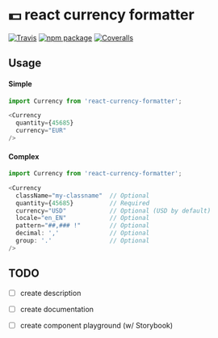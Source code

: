 # 💵 react currency formatter

[![Travis][build-badge]][build]
[![npm package][npm-badge]][npm]
[![Coveralls][coveralls-badge]][coveralls]

## Usage

#### Simple
```js
import Currency from 'react-currency-formatter';

<Currency
  quantity={45685}
  currency="EUR"
/>
```

#### Complex
```js
import Currency from 'react-currency-formatter';

<Currency
  className="my-classname"  // Optional
  quantity={45685}          // Required
  currency="USD"            // Optional (USD by default)
  locale="en_EN"            // Optional
  pattern="##,### !"        // Optional
  decimal: ','              // Optional
  group: '.'                // Optional
/>
```

## TODO
- [ ] create description
- [ ] create documentation
- [ ] create component playground (w/ Storybook)


[build-badge]: https://img.shields.io/travis/user/repo/master.png?style=flat-square
[build]: https://travis-ci.org/user/repo

[npm-badge]: https://img.shields.io/npm/v/npm-package.png?style=flat-square
[npm]: https://www.npmjs.org/package/npm-package

[coveralls-badge]: https://img.shields.io/coveralls/user/repo/master.png?style=flat-square
[coveralls]: https://coveralls.io/github/user/repo


